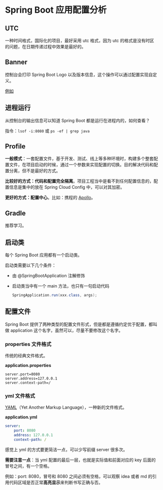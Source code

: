 # Spring Boot 应用配置分析

## UTC

一种时间格式，国际化的项目，最好采用 utc 格式，因为 utc 的格式是没有时区的问题，在日期传递过程中效果是最好的。

## Banner

控制台会打印 Spring Boot Logo 以及版本信息，这个操作可以通过配置实现自定义。

[例如](https://www.jianshu.com/p/a53f324c92f2)

## 进程运行

从控制台的输出信息可以知道 Spring Boot 都是运行在进程内的，如何查看？

指令：`lsof -i:8080` 或 `ps -ef | grep java`

## Profile

**一般模式**：一套配置文件，基于开发、测试、线上等多种环境时，构建多个整套配置文件，在项目启动的时候，通过一个参数来实现配置的切换。目的解决代码和配置分离，但不是最好的方式。

**比较好的方式：代码和配置完全隔离**。项目工程当中是看不到任何配置信息的，配置信息是集中的放在 Spring Cloud Config 中，可以对其加密。

**更好的方式：配置中心**。比如：携程的 [Apollo](https://github.com/ctripcorp/apollo)。

## Gradle

推荐学习。

## 启动类

每个 Spring Boot 应用都有一个启动类。

启动类需要以下几个条件：

- 由 @SpringBootApplication 注解修饰

- 启动类当中有一个 main 方法，也只有一句启动代码

  ```java
  SpringApplication.run(xxx.class, args);
  ```

## 配置文件

Spring Boot 提供了两种类型的配置文件形式，但是都是遵循约定优于配置，都叫做 application 这个名字，虽然可以，尽量不要修改这个名字。

### properties 文件格式

传统的经典文件格式。

**application.properties**

```properties
server.port=8080
server.address=127.0.0.1
server.context-path=/
```

### yml 文件格式

[YAML](https://zh.wikipedia.org/wiki/YAML)（Yet Another Markup Language），一种新的文件格式。

**application.yml**

```yaml
server:
	port: 8080
	address: 127.0.0.1
	context-path: /
```

感觉上 yml 的方式要更简洁一点，可以少写前缀 server 很多次。

**需要注意一点**：当 yml 配置的最后一层，也就是实际值和前面对应的 key 后面的冒号之间，有一个空格。

例如：port: 8080，冒号和 8080 之间必须有空格，可以观察 idea 或者 md 的引用代码区域是否正常**高亮显示**来判断书写正确与否。

